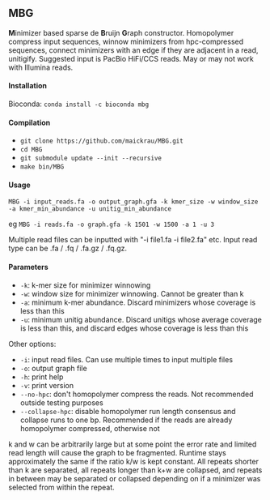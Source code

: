 ## MBG

<strong>M</strong>inimizer based sparse de <strong>B</strong>ruijn <strong>G</strong>raph constructor. Homopolymer compress input sequences, winnow minimizers from hpc-compressed sequences, connect minimizers with an edge if they are adjacent in a read, unitigify. Suggested input is PacBio HiFi/CCS reads. May or may not work with Illumina reads.

#### Installation

Bioconda: `conda install -c bioconda mbg`

#### Compilation

- `git clone https://github.com/maickrau/MBG.git`
- `cd MBG`
- `git submodule update --init --recursive`
- `make bin/MBG`

#### Usage

`MBG -i input_reads.fa -o output_graph.gfa -k kmer_size -w window_size -a kmer_min_abundance -u unitig_min_abundance`

eg `MBG -i reads.fa -o graph.gfa -k 1501 -w 1500 -a 1 -u 3`

Multiple read files can be inputted with "-i file1.fa -i file2.fa" etc. Input read type can be .fa / .fq / .fa.gz / .fq.gz.

#### Parameters

- `-k`: k-mer size for minimizer winnowing
- `-w`: window size for minimizer winnowing. Cannot be greater than k
- `-a`: minimum k-mer abundance. Discard minimizers whose coverage is less than this
- `-u`: minimum unitig abundance. Discard unitigs whose average coverage is less than this, and discard edges whose coverage is less than this

Other options:
- `-i`: input read files. Can use multiple times to input multiple files
- `-o`: output graph file
- `-h`: print help
- `-v`: print version
- `--no-hpc`: don't homopolymer compress the reads. Not recommended outside testing purposes
- `--collapse-hpc`: disable homopolymer run length consensus and collapse runs to one bp. Recommended if the reads are already homopolymer compressed, otherwise not

k and w can be arbitrarily large but at some point the error rate and limited read length will cause the graph to be fragmented. Runtime stays approximately the same if the ratio k/w is kept constant. All repeats shorter than k are separated, all repeats longer than k+w are collapsed, and repeats in between may be separated or collapsed depending on if a minimizer was selected from within the repeat.
